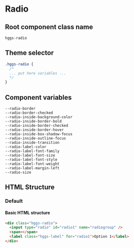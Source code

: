 # Radio

## Root component class name

`hggs-radio`

## Theme selector

```css
.hggs-radio {
  /*
  ... put here variables ...
  */
}
```

## Component variables

```
--radio-border
--radio-border-checked
--radio-inside-background-color
--radio-inside-border-bold
--radio-inside-border-checked
--radio-inside-border-hover
--radio-inside-box-shadow-focus
--radio-inside-outline-focus
--radio-inside-transition
--radio-label-color
--radio-label-font-family
--radio-label-font-size
--radio-label-font-style
--radio-label-font-weight
--radio-label-margin-left
--radio-size
```

## HTML Structure

### Default

#### Basic HTML structure

```html
<div class="hggs-radio">
  <input type="radio" id="radio1" name="radiogroup" />
  <span></span>
  <label class="hggs-label" for="radio1">Option 1</label>
</div>
```
